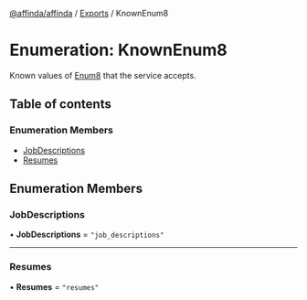 [@affinda/affinda](../README.md) / [Exports](../modules.md) / KnownEnum8

# Enumeration: KnownEnum8

Known values of [Enum8](../modules.md#enum8) that the service accepts.

## Table of contents

### Enumeration Members

- [JobDescriptions](KnownEnum8.md#jobdescriptions)
- [Resumes](KnownEnum8.md#resumes)

## Enumeration Members

### JobDescriptions

• **JobDescriptions** = ``"job_descriptions"``

___

### Resumes

• **Resumes** = ``"resumes"``
